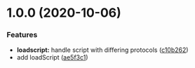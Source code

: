 # 1.0.0 (2020-10-06)

### Features

-   **loadscript:** handle script with differing protocols ([c10b262](https://github.com/guardian/libs/commit/c10b2621542ef1de14a5d4821a873c76c0881335))
-   add loadScript ([ae5f3c1](https://github.com/guardian/libs/commit/ae5f3c1535526f2702ab885605b27be7805a5c2e))
